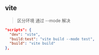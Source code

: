## vite
> 区分环境 通过 --mode 解决
``` json
"scripts": {
  "dev": "vite",
  "build:test": "vite build --mode test",
  "build": "vite build"
},

```